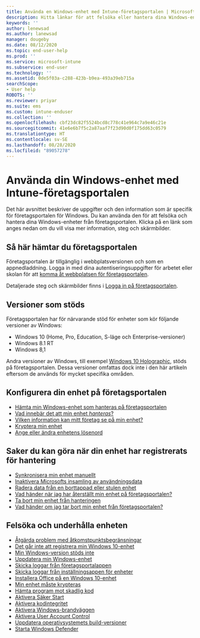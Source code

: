 ```yaml
---
title: Använda en Windows-enhet med Intune-företagsportalen | Microsoft Docs
description: Hitta länkar för att felsöka eller hantera dina Windows-enheter från företagsportalen
keywords: ''
author: lenewsad
ms.author: lanewsad
manager: dougeby
ms.date: 08/12/2020
ms.topic: end-user-help
ms.prod: ''
ms.service: microsoft-intune
ms.subservice: end-user
ms.technology: ''
ms.assetid: 0de5f03a-c288-423b-b9ea-493a39eb715a
searchScope:
- User help
ROBOTS: ''
ms.reviewer: priyar
ms.suite: ems
ms.custom: intune-enduser
ms.collection: ''
ms.openlocfilehash: cbf23dc82f5524bcd8c778c41e964c7a9e46c21e
ms.sourcegitcommit: 41e6e6b7f5c2a87aaf7f23d90d0f175dd63c0579
ms.translationtype: HT
ms.contentlocale: sv-SE
ms.lasthandoff: 08/28/2020
ms.locfileid: "89057278"
---
```

# <a name="using-your-windows-device-with-intune-company-portal"></a>Använda din Windows-enhet med Intune-företagsportalen

Det här avsnittet beskriver de uppgifter och den information som är specifik för företagsportalen för Windows. Du kan använda den för att felsöka och hantera dina Windows-enheter från företagsportalen. Klicka på en länk som anges nedan om du vill visa mer information, steg och skärmbilder.  

## <a name="how-to-get-company-portal"></a>Så här hämtar du företagsportalen
Företagsportalen är tillgänglig i webbplatsversionen och som en appnedladdning. Logga in med dina autentiseringsuppgifter för arbetet eller skolan för att [komma åt webbplatsen för företagsportalen](https://go.microsoft.com/fwlink/?linkid=2010980).  

Detaljerade steg och skärmbilder finns i [Logga in på företagsportalen](./sign-in-to-the-company-portal.md).

## <a name="supported-versions"></a>Versioner som stöds

Företagsportalen har för närvarande stöd för enheter som kör följande versioner av Windows:

* Windows 10 (Home, Pro, Education, S-läge och Enterprise-versioner)
* Windows 8.1 RT
* Windows 8,1

Andra versioner av Windows, till exempel [Windows 10 Holographic](https://www.microsoft.com/hololens), stöds på företagsportalen. Dessa versioner omfattas dock inte i den här artikeln eftersom de används för mycket specifika områden.

## <a name="set-up-your-device-in-the-company-portal"></a>Konfigurera din enhet på företagsportalen
- [Hämta min Windows-enhet som hanteras på företagsportalen](windows-enrollment-company-portal.md)  
- [Vad innebär det att min enhet *hanteras*?](what-happens-if-you-install-the-company-portal-app-and-enroll-your-device-in-intune-windows.md)
- [Vilken information kan mitt företag se på min enhet?](what-info-can-your-company-see-when-you-enroll-your-device-in-intune.md)
- [Kryptera min enhet](encrypt-your-device-windows.md)
- [Ange eller ändra enhetens lösenord](set-or-change-your-password-windows.md)

## <a name="things-you-can-do-after-your-device-is-enrolled-in-management"></a>Saker du kan göra när din enhet har registrerats för hantering
- [Synkronisera min enhet manuellt](sync-your-device-manually-windows.md)
- [Inaktivera Microsofts insamling av användningsdata](turn-off-microsoft-usage-data-collection-windows.md)
- [Radera data från en borttappad eller stulen enhet](reset-erase-your-device-cpwebsite.md)
- [Vad händer när jag har återställt min enhet på företagsportalen?](what-happens-if-you-reset-your-device-using-the-company-portal-windows.md)
- [Ta bort min enhet från hanteringen](unenroll-your-device-from-intune-windows.md)
- [Vad händer om jag tar bort min enhet från företagsportalen?](what-happens-if-you-unenroll-your-device-from-intune-windows.md)

## <a name="troubleshoot-and-maintain-your-device"></a>Felsöka och underhålla enheten
* [Åtgärda problem med åtkomstpunktsbegränsningar](resolve-access-point-restrictions.md)
* [Det går inte att registrera min Windows 10-enhet](troubleshoot-your-windows-10-device-windows.md)
* [Min Windows-version stöds inte](your-windows-version-isnt-yet-supported.md)
* [Uppdatera min Windows-enhet](you-need-to-update-your-windows-device.md)
* [Skicka loggar från företagsportalappen](send-logs-to-your-it-admin-cp-windows.md)
* [Skicka loggar från inställningsappen för enheter](send-logs-to-your-it-admin-settings-windows.md)
* [Installera Office på en Windows 10-enhet](install-office-windows.md)
* [Min enhet måste krypteras](you-need-to-enable-windows-encryption.md)
* [Hämta program mot skadlig kod](your-device-needs-antimalware-software.md)
* [Aktivera Säker Start](you-need-to-enable-secure-boot-windows.md)
* [Aktivera kodintegritet](you-need-to-enable-code-integrity.md)
* [Aktivera Windows-brandväggen](you-need-to-enable-defender-firewall-windows.md)
* [Aktivera User Account Control](you-need-to-enable-uac-windows.md)
* [Uppdatera operativsystemets build-versioner](you-need-to-update-os-build-version-windows.md)
* [Starta Windows Defender](turn-on-defender-windows.md)